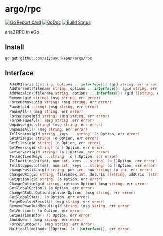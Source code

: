 argo/rpc
====

[![Go Report Card](https://goreportcard.com/badge/github.com/zyxar/argo)](https://goreportcard.com/report/github.com/zyxar/argo)
[![GoDoc](https://godoc.org/github.com/zyxar/argo/rpc?status.svg)](https://godoc.org/github.com/zyxar/argo/rpc)
[![Build Status](https://travis-ci.org/zyxar/argo.svg?branch=master)](https://travis-ci.org/zyxar/argo)

aria2 RPC in #Go

## Install

`go get github.com/siyouyun-open/argo/rpc`

## Interface

```go
  AddURI(uris []string, options ...interface{}) (gid string, err error)
  AddTorrent(filename string, options ...interface{}) (gid string, err error)
  AddMetalink(filename string, options ...interface{}) (gid []string, err error)
  Remove(gid string) (msg string, err error)
  ForceRemove(gid string) (msg string, err error)
  Pause(gid string) (msg string, err error)
  PauseAll() (msg string, err error)
  ForcePause(gid string) (msg string, err error)
  ForcePauseAll() (msg string, err error)
  Unpause(gid string) (msg string, err error)
  UnpauseAll() (msg string, err error)
  TellStatus(gid string, keys ...string) (o Option, err error)
  GetUris(gid string) (o Option, err error)
  GetFiles(gid string) (o Option, err error)
  GetPeers(gid string) (o []Option, err error)
  GetServers(gid string) (o []Option, err error)
  TellActive(keys ...string) (o []Option, err error)
  TellWaiting(offset, num int, keys ...string) (o []Option, err error)
  TellStopped(offset, num int, keys ...string) (o []Option, err error)
  ChangePosition(gid string, pos int, how string) (p int, err error)
  ChangeURI(gid string, fileindex int, delUris []string, addUris []string, position ...int) (p []int, err error)
  GetOption(gid string) (o Option, err error)
  ChangeOption(gid string, options Option) (msg string, err error)
  GetGlobalOption() (o Option, err error)
  ChangeGlobalOption(options Option) (msg string, err error)
  GetGlobalStat() (o Option, err error)
  PurgeDowloadResult() (msg string, err error)
  RemoveDownloadResult(gid string) (msg string, err error)
  GetVersion() (o Option, err error)
  GetSessionInfo() (o Option, err error)
  Shutdown() (msg string, err error)
  ForceShutdown() (msg string, err error)
  Multicall(methods []Option) (r []interface{}, err error)
```
